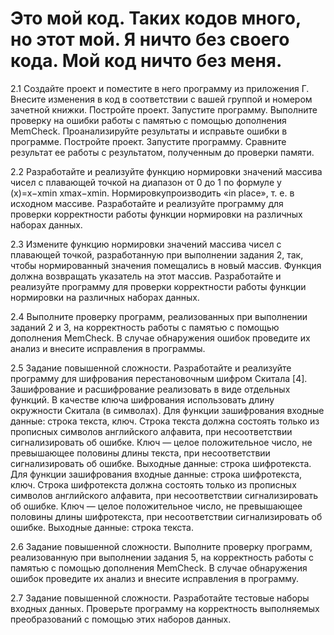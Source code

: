 # Это мой код. Таких кодов много, но этот мой. Я ничто без своего кода. Мой код ничто без меня.
2.1 Создайте проект и поместите в него программу из приложения Г.
Внесите изменения в код в соответствии с вашей группой и номером зачетной
книжки. Постройте проект. Запустите программу. Выполните проверку на
ошибки работы с памятью с помощью дополнения MemCheck.
Проанализируйте результаты и исправьте ошибки в программе. Постройте
проект. Запустите программу. Сравните результат ее работы с результатом,
полученным до проверки памяти.

2.2 Разработайте и реализуйте функцию нормировки значений массива
чисел с плавающей точкой на диапазон от 0 до 1 по формуле y (x)=x−xmin
xmax−xmin. Нормировкупроизводить «in place», т. е. в исходном массиве.
Разработайте и реализуйте программу для проверки корректности работы
функции нормировки на различных наборах данных.

2.3 Измените функцию нормировки значений массива чисел с плавающей
точкой, разработанную при выполнении задания 2, так, чтобы нормированный
значения помещались в новый массив. Функция должна возвращать указатель
на этот массив. Разработайте и реализуйте программу для проверки
корректности работы функции нормировки на различных наборах данных.

2.4 Выполните проверку программ, реализованных при выполнении
заданий 2 и 3, на корректность работы с памятью с помощью дополнения
MemCheck. В случае обнаружения ошибок проведите их анализ и внесите
исправления в программы.

2.5 Задание повышенной сложности. Разработайте и реализуйте
программу для шифрования перестановочным шифром Скитала [4].
Зашифрование и расшифрование реализовать в виде отдельных функций. В
качестве ключа шифрования использовать длину окружности Скитала (в
символах). Для функции зашифрования входные данные: строка текста, ключ.
Строка текста должна состоять только из прописных символов английского
алфавита, при несоответствии сигнализировать об ошибке. Ключ — целое
положительное число, не превышающее половины длины текста, при
несоответствии сигнализировать об ошибке. Выходные данные: строка
шифротекста. Для функции зашифрования входные данные: строка
шифротекста, ключ. Строка шифротекста должна состоять только из прописных
символов английского алфавита, при несоответствии сигнализировать об
ошибке. Ключ — целое положительное число, не превышающее половины
длины шифротекста, при несоответствии сигнализировать об ошибке.
Выходные данные: строка текста.

2.6 Задание повышенной сложности. Выполните проверку программ,
реализованную при выполнении задания 5, на корректность работы с памятью с
помощью дополнения MemCheck. В случае обнаружения ошибок проведите их
анализ и внесите исправления в программу.

2.7 Задание повышенной сложности. Разработайте тестовые наборы
входных данных. Проверьте программу на корректность выполняемых
преобразований с помощью этих наборов данных.

